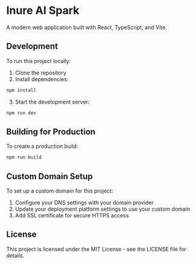 # Inure AI Spark

A modern web application built with React, TypeScript, and Vite.

## Development

To run this project locally:

1. Clone the repository
2. Install dependencies:

```bash
npm install
```

3. Start the development server:

```bash
npm run dev
```

## Building for Production

To create a production build:

```bash
npm run build
```

## Custom Domain Setup

To set up a custom domain for this project:

1. Configure your DNS settings with your domain provider
2. Update your deployment platform settings to use your custom domain
3. Add SSL certificate for secure HTTPS access

## License

This project is licensed under the MIT License - see the LICENSE file for details.
